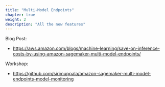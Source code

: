 ```yaml
---
title: "Multi-Model Endpoints"
chapter: true
weight: 2
description: "All the new features"
---
```


Blog Post:
- https://aws.amazon.com/blogs/machine-learning/save-on-inference-costs-by-using-amazon-sagemaker-multi-model-endpoints/ 

Workshop:
- https://github.com/sirimuppala/amazon-sagemaker-multi-model-endpoints-model-monitoring 



